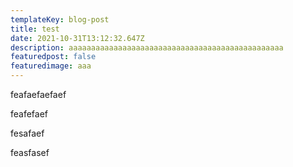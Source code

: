 ```yaml
---
templateKey: blog-post
title: test
date: 2021-10-31T13:12:32.647Z
description: aaaaaaaaaaaaaaaaaaaaaaaaaaaaaaaaaaaaaaaaaaaaaaaa
featuredpost: false
featuredimage: aaa
---
```

feafaefaefaef

feafefaef

fesafaef

feasfasef